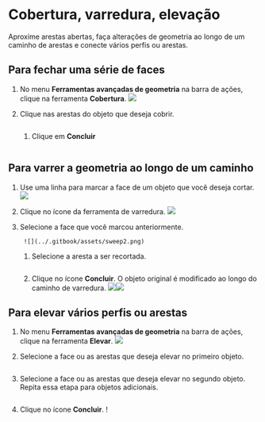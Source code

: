 # Cobertura, varredura, elevação

Aproxime arestas abertas, faça alterações de geometria ao longo de um caminho de arestas e conecte vários perfis ou arestas.

## Para fechar uma série de faces

1. No menu **Ferramentas avançadas de geometria** na barra de ações, clique na ferramenta **Cobertura**. ![](<../.gitbook/assets/cover-tool (1).png>)
2.  Clique nas arestas do objeto que deseja cobrir.

    <img src="../.gitbook/assets/cover_tool1.png" alt="" data-size="original">

    1.  Clique em **Concluir**

        <img src="../.gitbook/assets/guid-e23d787e-5f90-4de1-b690-03306f0cb4b2-low (1) (1) (2).png" alt="" data-size="original"><img src="../.gitbook/assets/cover-finish.PNG" alt="" data-size="original">

## Para varrer a geometria ao longo de um caminho

1. Use uma linha para marcar a face de um objeto que você deseja cortar. ![](../.gitbook/assets/sweep.png)
2. Clique no ícone da ferramenta de varredura. ![](<../.gitbook/assets/sweep-tool (1).png>)
3.  Selecione a face que você marcou anteriormente.

    ```
     ![](../.gitbook/assets/sweep2.png) 
    ```

    1.  Selecione a aresta a ser recortada.

        <img src="../.gitbook/assets/sweep3.png" alt="" data-size="original">
    2. Clique no ícone **Concluir**. O objeto original é modificado ao longo do caminho de varredura. ![](../.gitbook/assets/sweep4.png)![](<../.gitbook/assets/guid-e23d787e-5f90-4de1-b690-03306f0cb4b2-low (1) (1) (1).png>)

## Para elevar vários perfis ou arestas

1. No menu **Ferramentas avançadas de geometria** na barra de ações, clique na ferramenta **Elevar**. ![](<../.gitbook/assets/loft-tool (1).png>)
2.  Selecione a face ou as arestas que deseja elevar no primeiro objeto.

    <img src="../.gitbook/assets/loft1.png" alt="" data-size="original">
3.  Selecione a face ou as arestas que deseja elevar no segundo objeto. Repita essa etapa para objetos adicionais.

    <img src="../.gitbook/assets/loft2.png" alt="" data-size="original">
4.  Clique no ícone **Concluir**. \![](<../.gitbook/assets/guid-e23d787e-5f90-4de1-b690-03306f0cb4b2-low (1) (1) (2) (1).png>)

    <img src="../.gitbook/assets/loft3.png" alt="" data-size="original">
